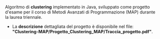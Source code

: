 Algoritmo di **clustering** implementato in Java, sviluppato come progetto d'esame per il corso di Metodi Avanzati di Programmazione (MAP) durante la laurea triennale.


- La **descrizione** dettagliata del progetto è disponibile nel file:  
**"Clustering-MAP/Progetto_Clustering_MAP/Traccia_progetto.pdf"**.
